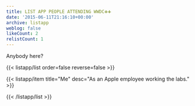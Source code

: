 ```yaml
---
title: LIST APP PEOPLE ATTENDING WWDC➕➕
date: '2015-06-11T21:16:10+00:00'
archive: listapp
weblog: false
likeCount: 2
relistCount: 1
---
```


Anybody here?

<!--more-->

{{< listapp/list order=false reverse=false >}}

   {{< listapp/item title="Me"
      desc="As an Apple employee working the labs." >}}

{{< /listapp/list >}}
